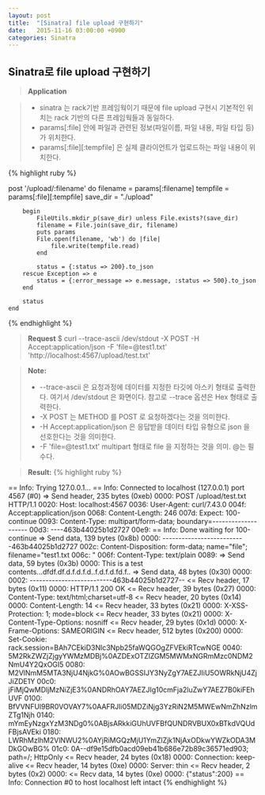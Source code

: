 ```yaml
---
layout: post
title:  "[Sinatra] file upload 구현하기"
date:   2015-11-16 03:00:00 +0900
categories: Sinatra
---
```


Sinatra로 file upload 구현하기
-------------------

>**Application**

> - sinatra 는 rack기반 프레임웍이기 때문에 file upload 구현시 기본적인 위치는 rack 기반의 다른 프레임웍들과 동일하다.
> - params[:file] 안에 파일과 관련된 정보(파일이름, 파일 내용, 파일 타입 등)가 위치한다.
> - params[:file][:tempfile] 은 실제 클라이언트가 업로드하는 파일 내용이 위치한다. 
 
{% highlight ruby %}
 
post '/upload/:filename' do
		filename = params[:filename]
		tempfile = params[:file][:tempfile]
		save_dir = "./upload"

		begin
			FileUtils.mkdir_p(save_dir) unless File.exists?(save_dir)
			filename = File.join(save_dir, filename)
			puts params
			File.open(filename, 'wb') do |file|
				file.write(tempfile.read)
			end

			status = {:status => 200}.to_json
		rescue Exception => e
			status = {:error_message => e.message, :status => 500}.to_json
		end

		status
	end
{% endhighlight %}


> **Request**
> $ curl --trace-ascii /dev/stdout -X POST -H Accept:application/json -F 'file=@test1.txt' 'http://localhost:4567/upload/test.txt'

> **Note:**
> - --trace-ascii 은 요청과정에 데이터를 지정한 타깃에 아스키 형태로 출력한다.  여기서 /dev/stdout 은 화면이다. 참고로 --trace 옵션은 Hex 형태로 출력한다.
> - -X POST 는 METHOD 를 POST 로 요청하겠다는 것을 의미한다.
> - -H Accept:application/json 은 응답받을 데이터 타입 유형으로 json 을 선호한다는 것을 의미한다.
> - -F 'file=@test1.txt' multipart 형태로 file 을 지정하는 것을 의미. @는 필수다.

> **Result:**
>{% highlight ruby %}

== Info:   Trying 127.0.0.1...
== Info: Connected to localhost (127.0.0.1) port 4567 (#0)
=> Send header, 235 bytes (0xeb)
0000: POST /upload/test.txt HTTP/1.1
0020: Host: localhost:4567
0036: User-Agent: curl/7.43.0
004f: Accept:application/json
0068: Content-Length: 246
007d: Expect: 100-continue
0093: Content-Type: multipart/form-data; boundary=--------------------
00d3: ----463b44025b1d2727
00e9: 
== Info: Done waiting for 100-continue
=> Send data, 139 bytes (0x8b)
0000: --------------------------463b44025b1d2727
002c: Content-Disposition: form-data; name="file"; filename="test1.txt
006c: "
006f: Content-Type: text/plain
0089: 
=> Send data, 59 bytes (0x3b)
0000: This is a test contents...dfdf.df.d.f.d.f.d..f.d.f.d.fd.f..
=> Send data, 48 bytes (0x30)
0000: 
0002: --------------------------463b44025b1d2727--
<= Recv header, 17 bytes (0x11)
0000: HTTP/1.1 200 OK
<= Recv header, 39 bytes (0x27)
0000: Content-Type: text/html;charset=utf-8
<= Recv header, 20 bytes (0x14)
0000: Content-Length: 14
<= Recv header, 33 bytes (0x21)
0000: X-XSS-Protection: 1; mode=block
<= Recv header, 33 bytes (0x21)
0000: X-Content-Type-Options: nosniff
<= Recv header, 29 bytes (0x1d)
0000: X-Frame-Options: SAMEORIGIN
<= Recv header, 512 bytes (0x200)
0000: Set-Cookie: rack.session=BAh7CEkiD3Nlc3Npb25faWQGOgZFVEkiRTcwNGE
0040: 5M2RkZWZjZjgyYWMzMDBj%0AZDExOTZlZGM5MWMxNGRmMzc0NDM2NmU4Y2QxOGI5
0080: M2VlNmM5MTA3NjU4NjkG%0AOwBGSSIJY3NyZgY7AEZJIiU5OWRkNjU4ZjJiZDE1Y
00c0: jFiMjQwMDljMzNiZjE3%0ANDRhOAY7AEZJIg10cmFja2luZwY7AEZ7B0kiFEhUVF
0100: BfVVNFUl9BR0VOVAY7%0AAFRJIi05MDZiNjg3YzRiN2M5MWEwNmZhNzlmZTg1Njh
0140: mYmEyNzgxYzM3NDg0%0ABjsARkkiGUhUVFBfQUNDRVBUX0xBTkdVQUdFBjsAVEki
0180: LWRhMzlhM2VlNWU2%0AYjRiMGQzMjU1YmZlZjk1NjAxODkwYWZkODA3MDkGOwBG%
01c0: 0A--df9e15dfb0acd09eb41b686e72b89c36571ed903; path=/; HttpOnly
<= Recv header, 24 bytes (0x18)
0000: Connection: keep-alive
<= Recv header, 14 bytes (0xe)
0000: Server: thin
<= Recv header, 2 bytes (0x2)
0000: 
<= Recv data, 14 bytes (0xe)
0000: {"status":200}
== Info: Connection #0 to host localhost left intact
{% endhighlight %}